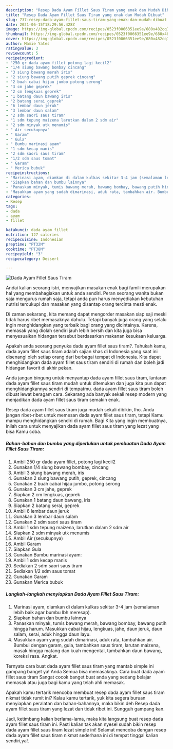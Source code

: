 ```yaml
---
description: "Resep Dada Ayam Fillet Saus Tiram yang enak dan Mudah Dibuat"
title: "Resep Dada Ayam Fillet Saus Tiram yang enak dan Mudah Dibuat"
slug: 737-resep-dada-ayam-fillet-saus-tiram-yang-enak-dan-mudah-dibuat
date: 2021-06-15T18:29:56.428Z
image: https://img-global.cpcdn.com/recipes/0523f0066351ee9e/680x482cq70/dada-ayam-fillet-saus-tiram-foto-resep-utama.jpg
thumbnail: https://img-global.cpcdn.com/recipes/0523f0066351ee9e/680x482cq70/dada-ayam-fillet-saus-tiram-foto-resep-utama.jpg
cover: https://img-global.cpcdn.com/recipes/0523f0066351ee9e/680x482cq70/dada-ayam-fillet-saus-tiram-foto-resep-utama.jpg
author: Mamie Yates
ratingvalue: 3
reviewcount: 5
recipeingredient:
- "250 gr dada ayam fillet potong lagi kecil2"
- "1/4 siung bawang bombay cincang"
- "3 siung bawang merah iris"
- "2 siung bawang putih geprek cincang"
- "2 buah cabai hijau jumbo potong serong"
- "3 cm jahe geprek"
- "2 cm lengkuas geprek"
- "1 batang daun bawang iris"
- "2 batang serai geprek"
- "6 lembar daun jeruk"
- "3 lembar daun salam"
- "2 sdm saori saus tiram"
- "1 sdm tepung maizena larutkan dalam 2 sdm air"
- "2 sdm minyak utk menumis"
- " Air secukupnya"
- " Garam"
- " Gula"
- " Bumbu marinasi ayam"
- "1 sdm kecap manis"
- "2 sdm saori saus tiram"
- "1/2 sdm saus tomat"
- " Garam"
- " Merica bubuk"
recipeinstructions:
- "Marinasi ayam, diamkan di dalam kulkas sekitar 3-4 jam (semalaman lebih baik agar bumbu lbh meresap)."
- "Siapkan bahan dan bumbu lainnya"
- "Panaskan minyak, tumis bawang merah, bawang bombay, bawang putih hingga harum. Masukkan cabai hijau, lengkuas, jahe, daun jeruk, daun salam, serai, aduk hingga daun layu."
- "Masukkan ayam yang sudah dimarinasi, aduk rata, tambahkan air. Bumbui dengan garam, gula, tambahkan saus tiram, larutan maizena, masak hingga matang dan kuah mengental, tambahkan daun bawang, koreksi rasa. Angkat."
categories:
- Resep
tags:
- dada
- ayam
- fillet

katakunci: dada ayam fillet 
nutrition: 127 calories
recipecuisine: Indonesian
preptime: "PT32M"
cooktime: "PT38M"
recipeyield: "3"
recipecategory: Dessert

---
```



![Dada Ayam Fillet Saus Tiram](https://img-global.cpcdn.com/recipes/0523f0066351ee9e/680x482cq70/dada-ayam-fillet-saus-tiram-foto-resep-utama.jpg)

Andai kalian seorang istri, menyajikan masakan enak bagi famili merupakan hal yang membahagiakan untuk anda sendiri. Peran seorang  wanita bukan saja mengurus rumah saja, tetapi anda pun harus menyediakan kebutuhan nutrisi tercukupi dan masakan yang disantap orang tercinta mesti enak.

Di zaman  sekarang, kita memang dapat mengorder masakan siap saji meski tidak harus ribet memasaknya dahulu. Tetapi banyak juga orang yang selalu ingin menghidangkan yang terbaik bagi orang yang dicintainya. Karena, memasak yang diolah sendiri jauh lebih bersih dan kita juga bisa menyesuaikan hidangan tersebut berdasarkan makanan kesukaan keluarga. 



Apakah anda seorang penyuka dada ayam fillet saus tiram?. Tahukah kamu, dada ayam fillet saus tiram adalah sajian khas di Indonesia yang saat ini disenangi oleh setiap orang dari berbagai tempat di Indonesia. Kita dapat menghidangkan dada ayam fillet saus tiram sendiri di rumah dan boleh jadi hidangan favorit di akhir pekan.

Anda jangan bingung untuk menyantap dada ayam fillet saus tiram, lantaran dada ayam fillet saus tiram mudah untuk ditemukan dan juga kita pun dapat menghidangkannya sendiri di tempatmu. dada ayam fillet saus tiram boleh dibuat lewat beragam cara. Sekarang ada banyak sekali resep modern yang menjadikan dada ayam fillet saus tiram semakin enak.

Resep dada ayam fillet saus tiram juga mudah sekali dibikin, lho. Anda jangan ribet-ribet untuk memesan dada ayam fillet saus tiram, tetapi Kamu mampu menghidangkan sendiri di rumah. Bagi Kita yang ingin membuatnya, inilah cara untuk menyajikan dada ayam fillet saus tiram yang lezat yang bisa Kamu coba.

<!--inarticleads1-->

##### Bahan-bahan dan bumbu yang diperlukan untuk pembuatan Dada Ayam Fillet Saus Tiram:

1. Ambil 250 gr dada ayam fillet, potong lagi kecil2
1. Gunakan 1/4 siung bawang bombay, cincang
1. Ambil 3 siung bawang merah, iris
1. Gunakan 2 siung bawang putih, geprek, cincang
1. Gunakan 2 buah cabai hijau jumbo, potong serong
1. Gunakan 3 cm jahe, geprek
1. Siapkan 2 cm lengkuas, geprek
1. Gunakan 1 batang daun bawang, iris
1. Siapkan 2 batang serai, geprek
1. Ambil 6 lembar daun jeruk
1. Gunakan 3 lembar daun salam
1. Gunakan 2 sdm saori saus tiram
1. Ambil 1 sdm tepung maizena, larutkan dalam 2 sdm air
1. Siapkan 2 sdm minyak utk menumis
1. Ambil  Air (secukupnya)
1. Ambil  Garam
1. Siapkan  Gula
1. Gunakan  Bumbu marinasi ayam:
1. Ambil 1 sdm kecap manis
1. Sediakan 2 sdm saori saus tiram
1. Sediakan 1/2 sdm saus tomat
1. Gunakan  Garam
1. Gunakan  Merica bubuk




<!--inarticleads2-->

##### Langkah-langkah menyiapkan Dada Ayam Fillet Saus Tiram:

1. Marinasi ayam, diamkan di dalam kulkas sekitar 3-4 jam (semalaman lebih baik agar bumbu lbh meresap).
1. Siapkan bahan dan bumbu lainnya
1. Panaskan minyak, tumis bawang merah, bawang bombay, bawang putih hingga harum. Masukkan cabai hijau, lengkuas, jahe, daun jeruk, daun salam, serai, aduk hingga daun layu.
1. Masukkan ayam yang sudah dimarinasi, aduk rata, tambahkan air. Bumbui dengan garam, gula, tambahkan saus tiram, larutan maizena, masak hingga matang dan kuah mengental, tambahkan daun bawang, koreksi rasa. Angkat.




Ternyata cara buat dada ayam fillet saus tiram yang mantab simple ini gampang banget ya! Anda Semua bisa memasaknya. Cara buat dada ayam fillet saus tiram Sangat cocok banget buat anda yang sedang belajar memasak atau juga bagi kamu yang telah ahli memasak.

Apakah kamu tertarik mencoba membuat resep dada ayam fillet saus tiram nikmat tidak rumit ini? Kalau kamu tertarik, yuk kita segera buruan menyiapkan peralatan dan bahan-bahannya, maka bikin deh Resep dada ayam fillet saus tiram yang lezat dan tidak ribet ini. Sungguh gampang kan. 

Jadi, ketimbang kalian berlama-lama, maka kita langsung buat resep dada ayam fillet saus tiram ini. Pasti kalian tak akan nyesel sudah bikin resep dada ayam fillet saus tiram lezat simple ini! Selamat mencoba dengan resep dada ayam fillet saus tiram nikmat sederhana ini di tempat tinggal kalian sendiri,ya!.

